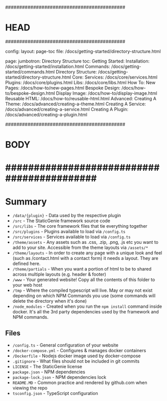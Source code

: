 ###########################################
# HEAD
###########################################

config: 
  layout: page-toc
  file: /docs/getting-started/directory-structure.html

page: 
  jumbotron: Directory Structure
  toc:
    Getting Started: 
      Installation: /docs/getting-started/installation.html
      Commands: /docs/getting-started/commands.html
      Directory Structure: /docs/getting-started/directory-structure.html
    Core:
      Services: /docs/core/services.html
      Plugins: /docs/core/plugins.html
      Libs: /docs/core/libs.html
    How To:
      New Pages: /docs/how-to/new-pages.html
      Bespoke Design: /docs/how-to/bespoke-design.html
      Display Image: /docs/how-to/display-image.html
      Reusable HTML: /docs/how-to/reusable-html.html
    Advanced:
      Creating A Theme: /docs/advanced/creating-a-theme.html
      Creating A Service: /docs/advanced/creating-a-service.html
      Creating A Plugin: /docs/advanced/creating-a-plugin.html
  
###########################################
# BODY
###########################################
=====

# Summary

- `/data/{plugin}` - Data used by the respective plugin
- `/src` - The StaticGenie framework source code
- `/src/libs` - The core framework files that tie everything together
- `/src/plugins` - Plugins available to load via `/config.ts`
- `/src/services` - Services available to load via `/config.ts`
- `/theme/assets` - Any assets such as .css, .zip, .png, .js etc you want to add to your site. Accessible from the theme layouts via `/assets/*`
- `/theme/layouts` - In order to create any page with a unique look and feel (such as /contact.html with a contact form) it needs a layout. They are defined here.
- `/theme/partials` - When you want a portion of html to be to shared across multiple layouts (e.g. header & footer)
- `/www` - Your generated website! Copy all the contents of this folder to your web host
- `/tmp` - Where the compiled typescript will live. May or may not exist depending on which NPM Commands you use (some commands will delete the directory when it's done)
- `/node_modules` - Created when you run the `npm install` command inside docker. It's all the 3rd party dependencies used by the framework and NPM commands.

## Files

- `/config.ts` - General configuration of your website
- `/docker-compose.yml` - Configures & manages docker containers
- `/Dockerfile` - Nodejs docker image used by docker-compose
- `.gitignore` - What files should not be included in git commits
- `LICENSE` - The StaticGenie license
- `package.json` - NPM dependencies
- `package-lock.json` - NPM dependencies lock
- `README.MD` - Common practice and rendered by github.com when viewing the repo
- `tsconfig.json` - TypeScript configuration